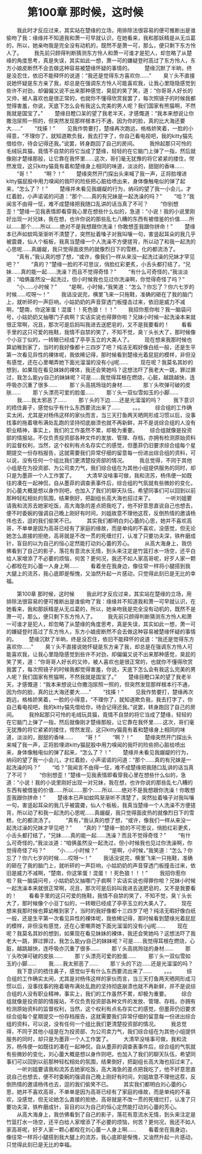# 　　第100章 那时候，这时候
　　我此时才反应过来，其实站在楚缘的立场，用排除法很容易的便可推断出是谁偷吻了我：缘缘并不知道我和萧一可早就认识，在她看来，我和那妖精是从无瓜葛的，所以，她亲吻我是完全没有动机的，既然不是萧一可，那么，便只剩下东方怜人了。
　　我先前只顾得判断猜测东方怜人和萧一可谁才是犯人，却忽略了从楚缘的角度思考，真是失误，其实如此一想，萧一可的嫌疑登时高过了东方怜人，东方小娘皮断然不会去做这种容易被楚缘怀疑的事情的。
　　楚缘沉默了半晌，终是没忍住，依旧不能释怀的说道：“我还是觉得东方喜欢你……”
　　臭丫头不直接说她怀疑是东方亲了我，却总是在强调东方怜人可能喜欢我，让我心里隐隐感觉到些许不对劲，却偏偏又说不出来那种感觉，臭屁的笑了笑，道：“你哥哥人好长的又帅，被人喜欢也是很正常的，也就你不懂得欣赏我罢了，每次照镜子的时候我都觉得害羞，你说，天底下怎么会有我这么完美的男人呢？我们国家有熊猫啊，不然我就是国宝了。”
　　楚缘目瞪口呆的望了我老半天，才感慨道：“我本来想说让你撒泡尿照一照的，但突然发现那样根本行不通，因为你的脸，真的比大海还要大……”
　　“找揍！”
　　见我作势要打，楚缘再次跑远，格格娇笑着，一脸的小得意，“不理你了，就知道欺负我，我去打字了，你自己看电视吧，我的kitty猫先借给你，待会记得还我。”说罢，转身跑回了自己的房间。
　　我拎起那只可怜的毛绒玩具猫，竟情不自禁的将它当成了楚缘，轻轻的在它脑门上弹了一指，然后就像刚才楚缘那般，让它靠在我怀里……这次，哥们毫无犹豫的将它紧紧的搂住，愕然发现，这只kitty猫竟有着和楚缘身上相同的味道，淡淡的，甜甜的香味……
　　“哥！”
　　“啊？！”
　　楚缘突然开门探出头来喊了我一声，正将脸埋进kitty猫屁股中用力嗅闻的我吓的险些把心脏给喷出来，身体像触电似的弹了起来，“怎么了？！”
　　楚缘并未看见我龌龊的行为，纳闷的望了我一小会儿，才红着脸，小声诺诺的问道：“那个……真的有兄妹是一起洗澡的吗？”
　　“哈？”我闻言不由得一怔，难不成楚缘把我随口乱讲的话当真了不可？
　　“你别想歪！”楚缘一见我表情即看穿我心里在想些什么似的，急道：“小说！我的小说里刚好出现一对兄妹，我在想，也许你说的那些乱七八糟的东西有被借鉴的价值……所以……那个……所以……绝对不是我想跟你洗澡！你敢想歪我跟你拼命！”
　　楚缘本已声如蚊鸣渐渐听不清楚了，突然扯着嗓子对我叫嚷一句，害竖起耳朵的我几乎被震聋，仙人个板板，我真当楚缘一个人洗澡不方便搓背，所以动了和我一起洗的心思呢……真龌龊，我只觉得面皮热的就像烈日下的雪糕，化的都流汤了。
　　“真有，”我认真的想了想，“或许，像我们一样从来没一起洗过澡的兄妹才罕见吧？”
　　“真的？”楚缘一脸的不可思议，俏脸红彩更炙，小舌头都打结了，“兄妹……真的能一起……洗澡？而且不觉得奇怪？”
　　“有什么可奇怪的，”我淡淡道：“咱俩虽然没一起洗过，但小时候我也见过你洗澡啊，你觉得奇怪了吗？”
　　“小……小时候？”
　　“是啊，小时候，”我笑道：“怎么？你忘了？你六七岁的时候……哎呀～！”
　　我话没说完，横里飞来一只拖鞋，准确的砸在了我的脑门上，就听砰的一声巨响，小姑奶奶的声音穿透门板撞击过来，依旧是威力不减啊，“楚南，你这笨蛋！混蛋！！死色狼！！！”
　　我招你惹你啦？我一脑袋问号，小姑奶奶又抽哪门子疯啊？实话实说也得罪你啦？兄妹小时候一起洗澡本来就很正常啊，况且，那次可是后妈叫我进去送肥皂的，又不是我要看的！
　　看看手里的这只可爱的拖鞋，我情不自禁的笑了，不知不觉，臭丫头长大了，那时候像个小豆丁似的，一转眼已经成了亭亭玉立的大美人了。
　　现在想来我那时候也算幼稚到家了，当时的我好像都十三四岁了吧？纯洁无暇好像白纸一般，还是生平第一次看见异性的裸体呢，我依稀记得，那时候看到楚缘光着屁屁的模样，非但没有感觉，还在心里嘲弄她下面光溜溜的没有小jj呢……
　　现在呢？我莫名其妙的想到，如果现在看见妹妹的裸体，我还会笑她吗？这想法吓了我老大一跳，罪过罪过，我怎么能yy自己的妹妹呢？可是……我觉得耳根在燃烧，心脏，越跳越快，连呼吸亦沉重了很多……
　　那丫头高挑玲珑的身材……
　　那丫头吹弹可破的皮肤……
　　那丫头漂亮可爱的脸蛋……
　　那丫头一双似雪如玉的小脚……
　　我……我太邪恶了……
　　那丫头的下边……还是光溜溜的吗？
　　我下意识的捂住鼻子，感觉似乎有什么东西要流出来了……
　　。。。
　　综合组的工作确实太闲，尤其是对杨伟这样的家伙而言，当三天打鱼两天晒网形成习惯以后，没事找事的拖着墩布满处乱跑的坚持彻底崩溃也就不再新鲜，并不是说综合组的人没有职业精神，事实上，我们的工作虽然不累，却极为重要。
　　综合组就像是投资部的情报站，不仅负责投资部各种文件的发放、管理、存档，亦拥有检测原始资料的监督权利，当然，这个权利有点名存实亡的感觉，但墨菲仍旧要求综合组每个星期提交一份存档报告，这就需要我们异常仔细的留意每一份进出综合组的资料，可以说，没有任何一个组比我们更清楚投资部的情况。
　　我总觉得，不同于其他小组是在为投资部、为公司卖力气，我们综合组在为其他小组提供服务的同时，却只是为墨菲一个人工作罢了。
　　大清早没啥事可做，我和流苏，杨伟便一如既往的凑在一起神侃，自从墨菲的调查表事件后，综合组的气氛就有些微妙的变化，刘心蕾大概是想以身作则吧，也加入了我们的聊天队伍，希望同事们可以回到以前那种轻松相处的氛围，结果倒好，把副组长高大海也招过来了。
　　一听刘姐要请我和流苏去她家吃饭，高大海急的差点把我吃了，他不好意思直说自己也想去，便不时委婉的强调自己晚上刚好有时间，刘姐故意不理他这茬，反倒热情的邀请杨伟也去，逗的我们偷笑不已。
　　其实我们都明白刘心蕾的心思，她并不喜欢高哥，不单单是因为高哥已经有了家庭的缘故，而是单纯的不喜欢，没感觉，但无论她怎么直接的拒绝，高哥就是不改一贯的死缠烂打，认准了只要功夫深，铁杵磨成针，盲目的以为自己的恒心定然能打动刘心蕾的芳心。
　　从高大海身上，我仿佛看到了自己的影子，落花有意流水无情，到头来注定是竹篮打水一场空，还平白给人家增添了不必要的烦恼，何苦？更何况，我还不如人家高哥呢，好歹人家一颗心都栓在刘心蕾一人身上啊……
　　看着坐在我身边，像往常一样将小腿搭到我大腿上的流苏，我心底即是惭愧，又油然升起一片感动，只觉得此刻已是无比的幸福。

　　第100章 那时候，这时候
　　我此时才反应过来，其实站在楚缘的立场，用排除法很容易的便可推断出是谁偷吻了我：缘缘并不知道我和萧一可早就认识，在她看来，我和那妖精是从无瓜葛的，所以，她亲吻我是完全没有动机的，既然不是萧一可，那么，便只剩下东方怜人了。
　　我先前只顾得判断猜测东方怜人和萧一可谁才是犯人，却忽略了从楚缘的角度思考，真是失误，其实如此一想，萧一可的嫌疑登时高过了东方怜人，东方小娘皮断然不会去做这种容易被楚缘怀疑的事情的。
　　楚缘沉默了半晌，终是没忍住，依旧不能释怀的说道：“我还是觉得东方喜欢你……”
　　臭丫头不直接说她怀疑是东方亲了我，却总是在强调东方怜人可能喜欢我，让我心里隐隐感觉到些许不对劲，却偏偏又说不出来那种感觉，臭屁的笑了笑，道：“你哥哥人好长的又帅，被人喜欢也是很正常的，也就你不懂得欣赏我罢了，每次照镜子的时候我都觉得害羞，你说，天底下怎么会有我这么完美的男人呢？我们国家有熊猫啊，不然我就是国宝了。”
　　楚缘目瞪口呆的望了我老半天，才感慨道：“我本来想说让你撒泡尿照一照的，但突然发现那样根本行不通，因为你的脸，真的比大海还要大……”
　　“找揍！”
　　见我作势要打，楚缘再次跑远，格格娇笑着，一脸的小得意，“不理你了，就知道欺负我，我去打字了，你自己看电视吧，我的kitty猫先借给你，待会记得还我。”说罢，转身跑回了自己的房间。
　　我拎起那只可怜的毛绒玩具猫，竟情不自禁的将它当成了楚缘，轻轻的在它脑门上弹了一指，然后就像刚才楚缘那般，让它靠在我怀里……这次，哥们毫无犹豫的将它紧紧的搂住，愕然发现，这只kitty猫竟有着和楚缘身上相同的味道，淡淡的，甜甜的香味……
　　“哥！”
　　“啊？！”
　　楚缘突然开门探出头来喊了我一声，正将脸埋进kitty猫屁股中用力嗅闻的我吓的险些把心脏给喷出来，身体像触电似的弹了起来，“怎么了？！”
　　楚缘并未看见我龌龊的行为，纳闷的望了我一小会儿，才红着脸，小声诺诺的问道：“那个……真的有兄妹是一起洗澡的吗？”
　　“哈？”我闻言不由得一怔，难不成楚缘把我随口乱讲的话当真了不可？
　　“你别想歪！”楚缘一见我表情即看穿我心里在想些什么似的，急道：“小说！我的小说里刚好出现一对兄妹，我在想，也许你说的那些乱七八糟的东西有被借鉴的价值……所以……那个……所以……绝对不是我想跟你洗澡！你敢想歪我跟你拼命！”
　　楚缘本已声如蚊鸣渐渐听不清楚了，突然扯着嗓子对我叫嚷一句，害竖起耳朵的我几乎被震聋，仙人个板板，我真当楚缘一个人洗澡不方便搓背，所以动了和我一起洗的心思呢……真龌龊，我只觉得面皮热的就像烈日下的雪糕，化的都流汤了。
　　“真有，”我认真的想了想，“或许，像我们一样从来没一起洗过澡的兄妹才罕见吧？”
　　“真的？”楚缘一脸的不可思议，俏脸红彩更炙，小舌头都打结了，“兄妹……真的能一起……洗澡？而且不觉得奇怪？”
　　“有什么可奇怪的，”我淡淡道：“咱俩虽然没一起洗过，但小时候我也见过你洗澡啊，你觉得奇怪了吗？”
　　“小……小时候？”
　　“是啊，小时候，”我笑道：“怎么？你忘了？你六七岁的时候……哎呀～！”
　　我话没说完，横里飞来一只拖鞋，准确的砸在了我的脑门上，就听砰的一声巨响，小姑奶奶的声音穿透门板撞击过来，依旧是威力不减啊，“楚南，你这笨蛋！混蛋！！死色狼！！！”
　　我招你惹你啦？我一脑袋问号，小姑奶奶又抽哪门子疯啊？实话实说也得罪你啦？兄妹小时候一起洗澡本来就很正常啊，况且，那次可是后妈叫我进去送肥皂的，又不是我要看的！
　　看看手里的这只可爱的拖鞋，我情不自禁的笑了，不知不觉，臭丫头长大了，那时候像个小豆丁似的，一转眼已经成了亭亭玉立的大美人了。
　　现在想来我那时候也算幼稚到家了，当时的我好像都十三四岁了吧？纯洁无暇好像白纸一般，还是生平第一次看见异性的裸体呢，我依稀记得，那时候看到楚缘光着屁屁的模样，非但没有感觉，还在心里嘲弄她下面光溜溜的没有小jj呢……
　　现在呢？我莫名其妙的想到，如果现在看见妹妹的裸体，我还会笑她吗？这想法吓了我老大一跳，罪过罪过，我怎么能yy自己的妹妹呢？可是……我觉得耳根在燃烧，心脏，越跳越快，连呼吸亦沉重了很多……
　　那丫头高挑玲珑的身材……
　　那丫头吹弹可破的皮肤……
　　那丫头漂亮可爱的脸蛋……
　　那丫头一双似雪如玉的小脚……
　　我……我太邪恶了……
　　那丫头的下边……还是光溜溜的吗？
　　我下意识的捂住鼻子，感觉似乎有什么东西要流出来了……
　　。。。
　　综合组的工作确实太闲，尤其是对杨伟这样的家伙而言，当三天打鱼两天晒网形成习惯以后，没事找事的拖着墩布满处乱跑的坚持彻底崩溃也就不再新鲜，并不是说综合组的人没有职业精神，事实上，我们的工作虽然不累，却极为重要。
　　综合组就像是投资部的情报站，不仅负责投资部各种文件的发放、管理、存档，亦拥有检测原始资料的监督权利，当然，这个权利有点名存实亡的感觉，但墨菲仍旧要求综合组每个星期提交一份存档报告，这就需要我们异常仔细的留意每一份进出综合组的资料，可以说，没有任何一个组比我们更清楚投资部的情况。
　　我总觉得，不同于其他小组是在为投资部、为公司卖力气，我们综合组在为其他小组提供服务的同时，却只是为墨菲一个人工作罢了。
　　大清早没啥事可做，我和流苏，杨伟便一如既往的凑在一起神侃，自从墨菲的调查表事件后，综合组的气氛就有些微妙的变化，刘心蕾大概是想以身作则吧，也加入了我们的聊天队伍，希望同事们可以回到以前那种轻松相处的氛围，结果倒好，把副组长高大海也招过来了。
　　一听刘姐要请我和流苏去她家吃饭，高大海急的差点把我吃了，他不好意思直说自己也想去，便不时委婉的强调自己晚上刚好有时间，刘姐故意不理他这茬，反倒热情的邀请杨伟也去，逗的我们偷笑不已。
　　其实我们都明白刘心蕾的心思，她并不喜欢高哥，不单单是因为高哥已经有了家庭的缘故，而是单纯的不喜欢，没感觉，但无论她怎么直接的拒绝，高哥就是不改一贯的死缠烂打，认准了只要功夫深，铁杵磨成针，盲目的以为自己的恒心定然能打动刘心蕾的芳心。
　　从高大海身上，我仿佛看到了自己的影子，落花有意流水无情，到头来注定是竹篮打水一场空，还平白给人家增添了不必要的烦恼，何苦？更何况，我还不如人家高哥呢，好歹人家一颗心都栓在刘心蕾一人身上啊……
　　看着坐在我身边，像往常一样将小腿搭到我大腿上的流苏，我心底即是惭愧，又油然升起一片感动，只觉得此刻已是无比的幸福。
